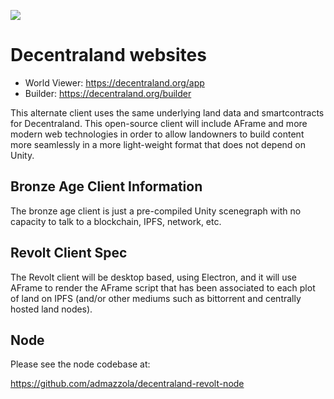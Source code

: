 ![](https://decentraland.org/favicon.ico)

# Decentraland websites

- World Viewer: https://decentraland.org/app
- Builder: https://decentraland.org/builder


This alternate client uses the same underlying land data and smartcontracts for Decentraland. This open-source client will include AFrame and more modern web technologies in order to allow landowners to build content more seamlessly in a more light-weight format that does not depend on Unity.


## Bronze Age Client Information 

The bronze age client is just a pre-compiled Unity scenegraph with no capacity to talk to a blockchain, IPFS, network, etc.  

## Revolt Client Spec 

The Revolt client will be desktop based, using Electron, and it will use AFrame to render the AFrame script that has been associated to each plot of land on IPFS (and/or other mediums such as bittorrent and centrally hosted land nodes).  


## Node 

Please see the node codebase at:

https://github.com/admazzola/decentraland-revolt-node

